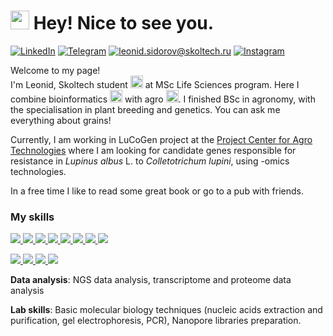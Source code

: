 <h1><img src="https://emojis.slackmojis.com/emojis/images/1531849430/4246/blob-sunglasses.gif?1531849430" width="30"/> Hey! Nice to see you.</h1>

[![LinkedIn](https://img.shields.io/badge/LinkedIn--brightgreen?style=social&logo=LinkedIn)](https://www.linkedin.com/in/leonid-sidorov-ba7ba821b)
[![Telegram](https://img.shields.io/badge/Telegram--brightgreen?style=social&logo=Telegram)](https://t.me/lesidon)
[![leonid.sidorov@skoltech.ru](https://img.shields.io/badge/leonid.sidorov@skoltech.ru--brightgreen?style=social&logo=gmail)](mailto:leonid.sidorov@skoltech.ru)
[![Instagram](https://img.shields.io/badge/Instagram--brightgreen?style=social&logo=Instagram)](https://www.instagram.com/lesidon/)


<p> Welcome to my page! </br> I'm Leonid, Skoltech student <a href="https://skoltech.ru"><img src="https://colab.ws/storage/images/resized/LqUPG0Ipu7ZHhte9r4gFTTptxQfmb37QHBQlKGJe_large.jpg" width="20"></a> at MSc Life Sciences program. Here I combine bioinformatics <img src="https://user-images.githubusercontent.com/122889154/224551218-b3f6b27d-e21e-4843-9f00-69a25077a577.png" width="20"> with agro <img src="https://cdn-icons-png.flaticon.com/512/263/263910.png" width="20">. I finished BSc in agronomy, with the specialisation in plant breeding and genetics. You can ask me everything about grains! </p>
<p>Currently, I am working in LuCoGen project at the <a href='https://agro.skoltech.ru/'>Project Center for Agro Technologies</a> where I am looking for candidate genes responsible for resistance in <i>Lupinus albus </i> L. to <i>Colletotrichum lupini</i>, using -omics technologies. 

<p>In a free time I like to read some great book or go to a pub with friends.</p>

<h3>My skills</h3>

<p align="left">
   <a 
    href="https://code.visualstudio.com/" 
    target="_blank" rel="noreferrer"> 
    <img
        src="https://img.shields.io/badge/Python-FFD43B?style=for-the-badge&logo=python&logoColor=blue"
    /> 
 </a> 
      <a 
    href="https://code.visualstudio.com/" 
    target="_blank" rel="noreferrer"> 
    <img
        src="https://img.shields.io/badge/GNU%20Bash-4EAA25?style=for-the-badge&logo=GNU%20Bash&logoColor=white"
    /> 
 </a> 
 <a 
    href="https://code.visualstudio.com/" 
    target="_blank" rel="noreferrer"> 
    <img
        src="https://img.shields.io/badge/R-276DC3?style=for-the-badge&logo=r&logoColor=white"
    /> 
 </a>
   <a 
    href="https://code.visualstudio.com/" 
    target="_blank" rel="noreferrer"> 
    <img
        src="https://img.shields.io/badge/LaTeX-47A141?style=for-the-badge&logo=LaTeX&logoColor=white"
    /> 
 </a> 
 <a 
    href="https://code.visualstudio.com/" 
    target="_blank" rel="noreferrer"> 
    <img
        src="https://img.shields.io/badge/PyCharm-000000.svg?&style=for-the-badge&logo=PyCharm&logoColor=white"
    /> 
 </a> 
  <a 
    href="https://code.visualstudio.com/" 
    target="_blank" rel="noreferrer"> 
    <img
        src="https://img.shields.io/badge/Colab-F9AB00?style=for-the-badge&logo=googlecolab&color=525252"
    /> 
 </a> 
  <a 
    href="https://code.visualstudio.com/" 
    target="_blank" rel="noreferrer"> 
    <img
        src="https://img.shields.io/badge/RStudio-75AADB?style=for-the-badge&logo=RStudio&logoColor=white"
    /> 
 </a> 
     <a 
    href="https://code.visualstudio.com/" 
    target="_blank" rel="noreferrer"> 
    <img
        src="https://img.shields.io/badge/Overleaf-47A141?style=for-the-badge&logo=Overleaf&logoColor=white"
    /> 
 </a> 

   <a 
    href="https://code.visualstudio.com/" 
    target="_blank" rel="noreferrer"> 
    <img
        src="https://img.shields.io/badge/Pandas-2C2D72?style=for-the-badge&logo=pandas&logoColor=white"
    /> 
 </a> 
   <a 
    href="https://code.visualstudio.com/" 
    target="_blank" rel="noreferrer"> 
    <img
        src="https://img.shields.io/badge/Numpy-777BB4?style=for-the-badge&logo=numpy&logoColor=white"
    /> 
 </a> 
   <a 
    href="https://code.visualstudio.com/" 
    target="_blank" rel="noreferrer"> 
    <img
        src="https://img.shields.io/badge/Notion-000000?style=for-the-badge&logo=notion&logoColor=white"
    /> 
 </a> 
    <a 
    href="https://code.visualstudio.com/" 
    target="_blank" rel="noreferrer"> 
    <img
        src="https://img.shields.io/badge/Ubuntu-E95420?style=for-the-badge&logo=ubuntu&logoColor=white"
    /> 
 </a> 

<p><b>Data analysis</b>: NGS data analysis, transcriptome and proteome data analysis</p>
<p><b>Lab skills</b>: Basic molecular biology techniques (nucleic acids extraction and purification, gel electrophoresis, PCR), Nanopore libraries preparation. </p>
